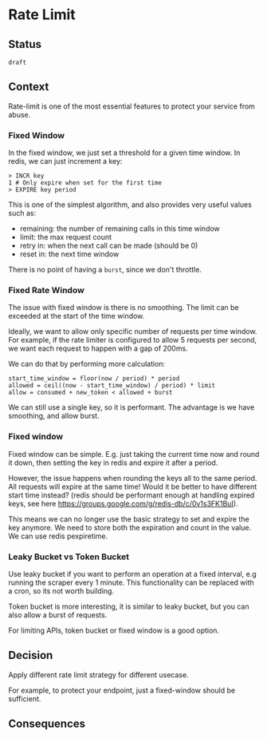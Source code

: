 # Rate Limit

## Status

`draft`

## Context

Rate-limit is one of the most essential features to protect your service from abuse.

### Fixed Window

In the fixed window, we just set a threshold for a given time window. In redis, we can just increment a key:

```
> INCR key
1 # Only expire when set for the first time
> EXPIRE key period
```

This is one of the simplest algorithm, and also provides very useful values such as:
- remaining: the number of remaining calls in this time window
- limit: the max request count
- retry in: when the next call can be made (should be 0)
- reset in: the next time window

There is no point of having a `burst`, since we don't throttle.

### Fixed Rate Window

The issue with fixed window is there is no smoothing. The limit can be exceeded at the start of the time window.

Ideally, we want to allow only specific number of requests per time window. For example, if the rate limiter is configured to allow 5 requests per second, we want each request to happen with a gap of 200ms.

We can do that by performing more calculation:

```
start_time_window = floor(now / period) * period
allowed = ceil((now - start_time_window) / period) * limit
allow = consumed + new_token < allowed + burst
```

We can still use a single key, so it is performant. The advantage is we have smoothing, and allow burst.

### Fixed window

Fixed window can be simple. E.g. just taking the current time now and round it down, then setting the key in redis and expire it after a period.

However, the issue happens when rounding the keys all to the same period. All requests will expire at the same time! Would it be better to have different start time instead? (redis should be performant enough at handling expired keys, see here https://groups.google.com/g/redis-db/c/0v1s3FK1BuI).

This means we can no longer use the basic strategy to set and expire the key anymore. We need to store both the expiration and count in the value. We can use redis pexpiretime.

### Leaky Bucket vs Token Bucket

Use leaky bucket if you want to perform an operation at a fixed interval, e.g running the scraper every 1 minute. This functionality can be replaced with a cron, so its not worth building.

Token bucket is more interesting, it is similar to leaky bucket, but you can also allow a burst of requests.

For limiting APIs, token bucket or fixed window is a good option.

## Decision


Apply different rate limit strategy for different usecase.

For example, to protect your endpoint, just a fixed-window should be sufficient.


## Consequences
